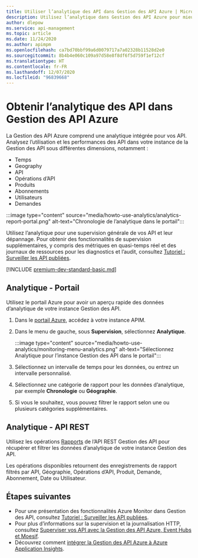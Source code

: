 ```yaml
---
title: Utiliser l’analytique des API dans Gestion des API Azure | Microsoft Docs
description: Utilisez l’analytique dans Gestion des API Azure pour mieux comprendre et catégoriser les différentes utilisations des API, ainsi que leurs performances.
author: dlepow
ms.service: api-management
ms.topic: article
ms.date: 11/24/2020
ms.author: apimpm
ms.openlocfilehash: ca7bd70bbf99a6d0079717a7a02328b11528d2e0
ms.sourcegitcommit: 8b4b4e060c109a97d58e8f8df6f5d759f1ef12cf
ms.translationtype: HT
ms.contentlocale: fr-FR
ms.lasthandoff: 12/07/2020
ms.locfileid: "96839668"
---
```

# <a name="get-api-analytics-in-azure-api-management"></a>Obtenir l’analytique des API dans Gestion des API Azure

La Gestion des API Azure comprend une analytique intégrée pour vos API. Analysez l’utilisation et les performances des API dans votre instance de la Gestion des API sous différentes dimensions, notamment :

* Temps
* Geography
* API
* Opérations d’API
* Produits
* Abonnements
* Utilisateurs
* Demandes

:::image type="content" source="media/howto-use-analytics/analytics-report-portal.png" alt-text="Chronologie de l’analytique dans le portail":::

Utilisez l’analytique pour une supervision générale de vos API et leur dépannage. Pour obtenir des fonctionnalités de supervision supplémentaires, y compris des métriques en quasi-temps réel et des journaux de ressources pour les diagnostics et l’audit, consultez [Tutoriel : Surveiller les API publiées](api-management-howto-use-azure-monitor.md).

[!INCLUDE [premium-dev-standard-basic.md](../../includes/api-management-availability-premium-dev-standard-basic.md)]

## <a name="analytics---portal"></a>Analytique - Portail

Utilisez le portail Azure pour avoir un aperçu rapide des données d’analytique de votre instance Gestion des API.

1. Dans le [portail Azure](https://portal.azure.com), accédez à votre instance APIM. 
1. Dans le menu de gauche, sous **Supervision**, sélectionnez **Analytique**.

    :::image type="content" source="media/howto-use-analytics/monitoring-menu-analytics.png" alt-text="Sélectionnez Analytique pour l’instance Gestion des API dans le portail":::  
1. Sélectionnez un intervalle de temps pour les données, ou entrez un intervalle personnalisé.
1. Sélectionnez une catégorie de rapport pour les données d’analytique, par exemple **Chronologie** ou **Géographie**.
1. Si vous le souhaitez, vous pouvez filtrer le rapport selon une ou plusieurs catégories supplémentaires.

## <a name="analytics---rest-api"></a>Analytique - API REST

Utilisez les opérations [Rapports](/rest/api/apimanagement/2019-12-01/reports) de l’API REST Gestion des API pour récupérer et filtrer les données d’analytique de votre instance Gestion des API.

Les opérations disponibles retournent des enregistrements de rapport filtrés par API, Géographie, Opérations d’API, Produit, Demande, Abonnement, Date ou Utilisateur.

## <a name="next-steps"></a>Étapes suivantes

* Pour une présentation des fonctionnalités Azure Monitor dans Gestion des API, consultez [Tutoriel : Surveiller les API publiées](api-management-howto-use-azure-monitor.md).
* Pour plus d’informations sur la supervision et la journalisation HTTP, consultez [Superviser vos API avec la Gestion des API Azure, Event Hubs et Moesif](api-management-log-to-eventhub-sample.md).
* Découvrez comment [intégrer la Gestion des API Azure à Azure Application Insights](api-management-howto-app-insights.md).
